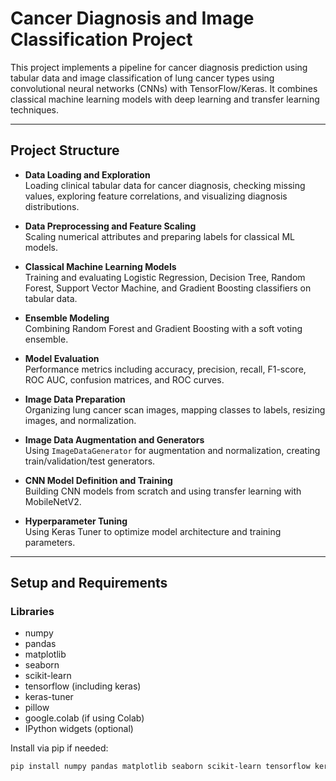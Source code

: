 # Cancer Diagnosis and Image Classification Project

This project implements a pipeline for cancer diagnosis prediction using tabular data and image classification of lung cancer types using convolutional neural networks (CNNs) with TensorFlow/Keras. It combines classical machine learning models with deep learning and transfer learning techniques.

---

## Project Structure

- **Data Loading and Exploration**  
  Loading clinical tabular data for cancer diagnosis, checking missing values, exploring feature correlations, and visualizing diagnosis distributions.

- **Data Preprocessing and Feature Scaling**  
  Scaling numerical attributes and preparing labels for classical ML models.

- **Classical Machine Learning Models**  
  Training and evaluating Logistic Regression, Decision Tree, Random Forest, Support Vector Machine, and Gradient Boosting classifiers on tabular data.

- **Ensemble Modeling**  
  Combining Random Forest and Gradient Boosting with a soft voting ensemble.

- **Model Evaluation**  
  Performance metrics including accuracy, precision, recall, F1-score, ROC AUC, confusion matrices, and ROC curves.

- **Image Data Preparation**  
  Organizing lung cancer scan images, mapping classes to labels, resizing images, and normalization.

- **Image Data Augmentation and Generators**  
  Using `ImageDataGenerator` for augmentation and normalization, creating train/validation/test generators.

- **CNN Model Definition and Training**  
  Building CNN models from scratch and using transfer learning with MobileNetV2.

- **Hyperparameter Tuning**  
  Using Keras Tuner to optimize model architecture and training parameters.

---

## Setup and Requirements

### Libraries

- numpy
- pandas
- matplotlib
- seaborn
- scikit-learn
- tensorflow (including keras)
- keras-tuner
- pillow
- google.colab (if using Colab)
- IPython widgets (optional)

Install via pip if needed:

```bash
pip install numpy pandas matplotlib seaborn scikit-learn tensorflow keras-tuner pillow ipywidgets
